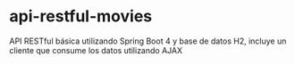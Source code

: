 # api-restful-movies
API RESTful básica utilizando Spring Boot 4 y base de datos H2, incluye un cliente que consume los datos utilizando AJAX
